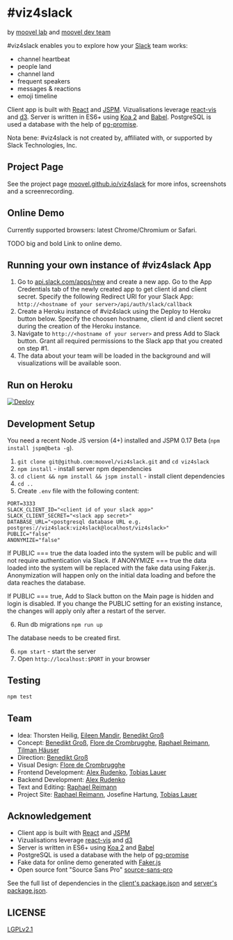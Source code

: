 &#35;viz4slack
==============

by [moovel lab](http://lab.moovel.com) and [moovel dev team](https://moovel.com)

&#35;viz4slack enables you to explore how your [Slack](https://slack.com/) team works:

 - channel heartbeat
 - people land
 - channel land
 - frequent speakers
 - messages & reactions
 - emoji timeline

Client app is built with [React](https://facebook.github.io/react/) and [JSPM](http://jspm.io/). Vizualisations leverage [react-vis](https://github.com/uber/react-vis) and [d3](https://d3js.org/). Server is written in ES6+ using [Koa 2](https://github.com/koajs/koa) and [Babel](https://babeljs.io/). PostgreSQL is used a database with the help of [pg-promise](https://www.npmjs.com/package/pg-promise).

Nota bene: &#35;viz4slack is not created by, affiliated with, or supported by Slack Technologies, Inc.

Project Page
------------
See the project page [moovel.github.io/viz4slack](http://moovel.github.io/viz4slack/) for more infos, screenshots and a screenrecording.

Online Demo
-----------
Currently supported browsers: latest Chrome/Chromium or Safari.

TODO big and bold Link to online demo. 

Running your own instance of &#35;viz4slack App
-----------------------------
1. Go to [api.slack.com/apps/new](https://api.slack.com/apps/new) and create a new app. Go to the App Credentials tab of the newly created app to get client id and client secret. Specify the following Redirect URI for your Slack App: `http://<hostname of your server>/api/auth/slack/callback`
2. Create a Heroku instance of &#35;viz4slack using the Deploy to Heroku button below. Specify the choosen hostname, client id and client secret during the creation of the Heroku instance.
3. Navigate to `http://<hostname of your server>` and press Add to Slack button. Grant all required permissions to the Slack app that you created on step #1. 
4. The data about your team will be loaded in the background and will visualizations will be available soon.

Run on Heroku
-------------

[![Deploy](https://www.herokucdn.com/deploy/button.svg)](https://heroku.com/deploy?template=https://github.com/moovel/viz4slack/tree/master)

Development Setup
-----------------

You need a recent Node JS version (4+) installed and JSPM 0.17 Beta (`npm install jspm@beta -g`).

1. `git clone git@github.com:moovel/viz4slack.git` and `cd viz4slack`
2. `npm install` - install server npm dependencies
3. `cd client && npm install && jspm install` - install client dependencies
4. `cd ..`
5. Create `.env` file with the following content:

```
PORT=3333
SLACK_CLIENT_ID="<client id of your slack app>"
SLACK_CLIENT_SECRET="<slack app secret>"
DATABASE_URL="<postgresql database URL e.g. postgres://viz4slack:viz4slack@localhost/viz4slack>"
PUBLIC="false"
ANONYMIZE="false"
```

If PUBLIC === true the data loaded into the system will be public and will not require authentication via Slack. If ANONYMIZE === true the data loaded into the system will be replaced with the fake data using Faker.js. Anonymization will happen only on the initial data loading and before the data reaches the database.

If PUBLIC === true, Add to Slack button on the Main page is hidden and login is disabled. If you change the PUBLIC setting for an existing instance, the changes will apply only after a restart of the server. 

6. Run db migrations `npm run up`

The database needs to be created first.

6. `npm start` - start the server
7.  Open `http://localhost:$PORT` in your browser


Testing
-------

```sh
npm test
```

Team
----
* Idea: Thorsten Heilig, [Eileen Mandir](http://lab.moovel.com/people/eileen-mandir), [Benedikt Groß](https://github.com/b-g/)
* Concept: [Benedikt Groß](https://github.com/b-g/), [Flore de Crombrugghe](http://lab.moovel.com/people/flore-de-crombrugghe), [Raphael Reimann](http://lab.moovel.com/people/raphael-reimann), [Tilman Häuser](http://lab.moovel.com/people/tilman-haeuser)
* Direction: [Benedikt Groß](https://github.com/b-g/)
* Visual Design: [Flore de Crombrugghe](http://lab.moovel.com/people/flore-de-crombrugghe)
* Frontend Development: [Alex Rudenko](https://github.com/OrKoN), [Tobias Lauer](https://github.com/TobiasLauer)
* Backend Development: [Alex Rudenko](https://github.com/OrKoN)
* Text and Editing: [Raphael Reimann](http://lab.moovel.com/people/raphael-reimann)
* Project Site: [Raphael Reimann](http://lab.moovel.com/people/raphael-reimann), Josefine Hartung, [Tobias Lauer](https://github.com/TobiasLauer)


Acknowledgement
---------------
* Client app is built with [React](https://facebook.github.io/react/) and [JSPM](http://jspm.io/) 
* Vizualisations leverage [react-vis](https://github.com/uber/react-vis) and [d3](https://d3js.org/)
* Server is written in ES6+ using [Koa 2](https://github.com/koajs/koa) and [Babel](https://babeljs.io/)
* PostgreSQL is used a database with the help of [pg-promise](https://www.npmjs.com/package/pg-promise)
* Fake data for online demo generated with [Faker.js](https://github.com/marak/Faker.js/)
* Open source font "Source Sans Pro" [source-sans-pro](https://github.com/adobe-fonts/source-sans-pro)

See the full list of dependencies in the [client's package.json](package.json) and [server's package.json](client/package.json).

LICENSE
-------

[LGPLv2.1](LICENSE)
